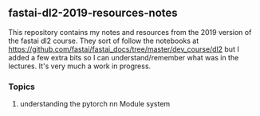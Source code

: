 ## fastai-dl2-2019-resources-notes
This repository contains my notes and resources from the 2019 version of the fastai dl2 course. They sort of follow the notebooks at https://github.com/fastai/fastai_docs/tree/master/dev_course/dl2 but I added a few extra bits so I can understand/remember what was in the lectures. It's very much a work in progress. 

### Topics 
1. understanding the pytorch nn Module system
